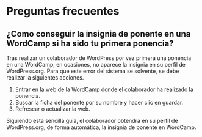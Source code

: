 # Preguntas frecuentes

## ¿Como conseguir la insignia de ponente en una WordCamp si ha sido tu primera ponencia?

Tras realizar un colaborador de WordPress por vez primera una ponencia en una WordCamp, en ocasiones, no aparece la insignia en su perfil de WordPress.org.
Para que este error del sistema se solvente, se debe realizar la siguientes acciones.

1. Entrar en la web de la WordCamp donde el colaborador ha realizado la ponencia.
2. Buscar la ficha del ponente por su nombre y hacer clic en guardar.
3. Refrescar o actualizar la web.

Siguiendo esta sencilla guía, el colaborador obtendrá en su perfil de WordPress.org, de forma automática, la insignia de ponente en WordCamp.
